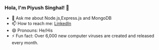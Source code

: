 ### Hola, I'm Piyush Singhal! 👋
 
- 💬 Ask me about Node.js,Express.js and MongoDB 
- 📫 How to reach me: [LinkedIn](https://www.linkedin.com/in/piyush2103/)
- 😄 Pronouns: He/His
- ⚡ Fun fact: Over 6,000 new computer viruses are created and released every month. 
